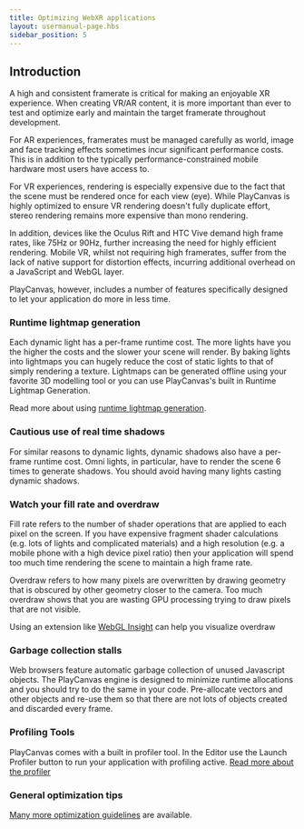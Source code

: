 ```yaml
---
title: Optimizing WebXR applications
layout: usermanual-page.hbs
sidebar_position: 5
---
```


## Introduction

A high and consistent framerate is critical for making an enjoyable XR experience. When creating VR/AR content, it is more important than ever to test and optimize early and maintain the target framerate throughout development.

For AR experiences, framerates must be managed carefully as world, image and face tracking effects sometimes incur significant performance costs. This is in addition to the typically performance-constrained mobile hardware most users have access to.

For VR experiences, rendering is especially expensive due to the fact that the scene must be rendered once for each view (eye). While PlayCanvas is highly optimized to ensure VR rendering doesn't fully duplicate effort, stereo rendering remains more expensive than mono rendering.

In addition, devices like the Oculus Rift and HTC Vive demand high frame rates, like 75Hz or 90Hz, further increasing the need for highly efficient rendering. Mobile VR, whilst not requiring high framerates, suffer from the lack of native support for distortion effects, incurring additional overhead on a JavaScript and WebGL layer.

PlayCanvas, however, includes a number of features specifically designed to let your application do more in less time.

### Runtime lightmap generation

Each dynamic light has a per-frame runtime cost. The more lights have you the higher the costs and the slower your scene will render. By baking lights into lightmaps you can hugely reduce the cost of static lights to that of simply rendering a texture. Lightmaps can be generated offline using your favorite 3D modelling tool or you can use PlayCanvas's built in Runtime Lightmap Generation.

Read more about using [runtime lightmap generation][1].

### Cautious use of real time shadows

For similar reasons to dynamic lights, dynamic shadows also have a per-frame runtime cost. Omni lights, in particular, have to render the scene 6 times to generate shadows. You should avoid having many lights casting dynamic shadows.

### Watch your fill rate and overdraw

Fill rate refers to the number of shader operations that are applied to each pixel on the screen. If you have expensive fragment shader calculations (e.g. lots of lights and complicated materials) and a high resolution (e.g. a mobile phone with a high device pixel ratio) then your application will spend too much time rendering the scene to maintain a high frame rate.

Overdraw refers to how many pixels are overwritten by drawing geometry that is obscured by other geometry closer to the camera. Too much overdraw shows that you are wasting GPU processing trying to draw pixels that are not visible.

Using an extension like [WebGL Insight][2] can help you visualize overdraw

### Garbage collection stalls

Web browsers feature automatic garbage collection of unused Javascript objects. The PlayCanvas engine is designed to minimize runtime allocations and you should try to do the same in your code. Pre-allocate vectors and other objects and re-use them so that there are not lots of objects created and discarded every frame.

### Profiling Tools

PlayCanvas comes with a built in profiler tool. In the Editor use the Launch Profiler button to run your application with profiling active. [Read more about the profiler][3]

### General optimization tips

[Many more optimization guidelines][4] are available.

[1]: /user-manual/graphics/lighting/runtime-lightmaps/
[2]: https://github.com/3Dparallax/insight
[3]: /user-manual/optimization/profiler/
[4]: /user-manual/optimization/guidelines/
